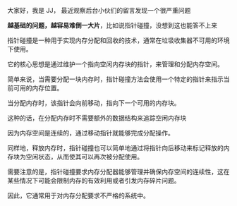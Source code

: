 大家好，我是 JJ， 最近观察后台小伙们的留言发现一个很严重问题

**越基础的问题，越容易难倒一大片**，比如说指针碰撞，没想到这也能答不上来

指针碰撞是一种用于实现内存分配和回收的技术，通常在垃圾收集器不可用的环境下使用。

它的核心思想是通过维护一个指向空闲内存块的指针，来管理和分配内存空间。

简单来说，当需要分配一块内存时，指针碰撞方法会使用一个特定的指针来指示当前可用的内存位置。

当分配内存时，该指针会向前移动，指向下一个可用的内存块。

这种的话，在分配内存时不需要额外的数据结构来追踪空闲内存块

因为内存空间是连续的，通过移动指针就能够完成分配操作。

同样地，释放内存时，指针碰撞也可以简单地通过将指针向后移动来标记释放的内存块为空闲状态，从而使其可以再次被分配使用。

需要注意的是，指针碰撞要求内存分配器能够管理并确保内存空间的连续性，这在某些情况下可能会限制内存的有效利用或者引发内存碎片问题。

因此，它通常用于对内存分配要求不严格的系统中。

